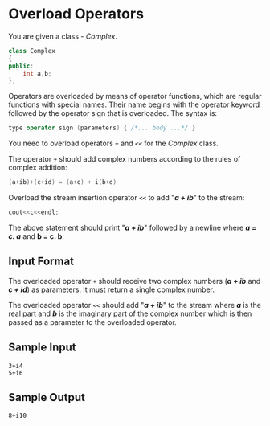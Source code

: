 # Overload Operators
You are given a class - _Complex_.
```C++
class Complex
{
public:
    int a,b;
};
```
Operators are overloaded by means of operator functions, which are regular functions with special names. Their name begins with the operator keyword followed by the operator sign that is overloaded. The syntax is:
```C++
type operator sign (parameters) { /*... body ...*/ }
```
You need to overload operators `+` and `<<` for the _Complex_ class.

The operator `+` should add complex numbers according to the rules of complex addition:
```C++
(a+ib)+(c+id) = (a+c) + i(b+d)  
```
Overload the stream insertion operator `<<` to add "**_a + ib_**" to the stream:
```C++
cout<<c<<endl;
```
The above statement should print "**_a + ib_**" followed by a newline where **_a = c. a_** and **b = c. b**.

## Input Format

The overloaded operator `+` should receive two complex numbers (**_a + ib_** and **_c + id_**) as parameters. It must return a single complex number.

The overloaded operator `<<` should add "**_a + ib_**" to the stream where **_a_** is the real part and **_b_** is the imaginary part of the complex number which is then passed as a parameter to the overloaded operator.

## Sample Input
```
3+i4
5+i6
```
## Sample Output
```
8+i10
```